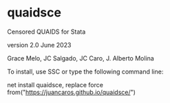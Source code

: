 # quaidsce
Censored QUAIDS for Stata

version 2.0 June 2023

Grace Melo, JC Salgado, JC Caro, J. Alberto Molina

To install, use SSC or type the following command line:

net install quaidsce, replace force from("https://juancaros.github.io/quaidsce/")
